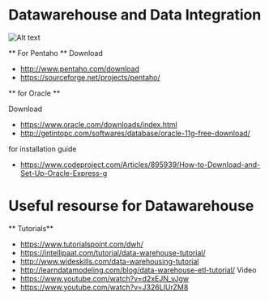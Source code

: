 # Datawarehouse and Data Integration
![Alt text](/certificate.PNG "Optional Title")

** For Pentaho **
Download 
* http://www.pentaho.com/download
* https://sourceforge.net/projects/pentaho/

** for Oracle **

Download

* https://www.oracle.com/downloads/index.html
* http://getintopc.com/softwares/database/oracle-11g-free-download/

for installation guide
* https://www.codeproject.com/Articles/895939/How-to-Download-and-Set-Up-Oracle-Express-g

# Useful resourse for Datawarehouse

** Tutorials**

* https://www.tutorialspoint.com/dwh/
* https://intellipaat.com/tutorial/data-warehouse-tutorial/
* http://www.wideskills.com/data-warehousing-tutorial
* http://learndatamodeling.com/blog/data-warehouse-etl-tutorial/
Video
* https://www.youtube.com/watch?v=d2xEJN_yJgw
* https://www.youtube.com/watch?v=J326LIUrZM8




